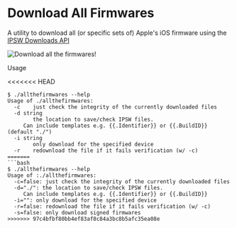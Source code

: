 Download All Firmwares
======================
A utility to download all (or specific sets of) Apple's iOS firmware using the [IPSW Downloads API](https://api.ipsw.me/)

![Download all the firmwares!](https://dl.dropboxusercontent.com/u/38032597/content/blogs/BsyVbxlCIAAiBtC.jpg)

Usage

<<<<<<< HEAD
```
$ ./allthefirmwares --help
Usage of ./allthefirmwares:
  -c	just check the integrity of the currently downloaded files
  -d string
    	the location to save/check IPSW files.
	 Can include templates e.g. {{.Identifier}} or {{.BuildID}} (default "./")
  -i string
    	only download for the specified device
  -r	redownload the file if it fails verification (w/ -c)
=======
```bash
$ ./allthefirmwares --help
Usage of :./allthefirmwares:
  -c=false: just check the integrity of the currently downloaded files
  -d="./": the location to save/check IPSW files.
	 Can include templates e.g. {{.Identifier}} or {{.BuildID}}
  -i="": only download for the specified device
  -r=false: redownload the file if it fails verification (w/ -c)
  -s=false: only download signed firmwares
>>>>>>> 97c4bfbf80bb4ef83af8c84a3bc8b5afc35ea08e
```
